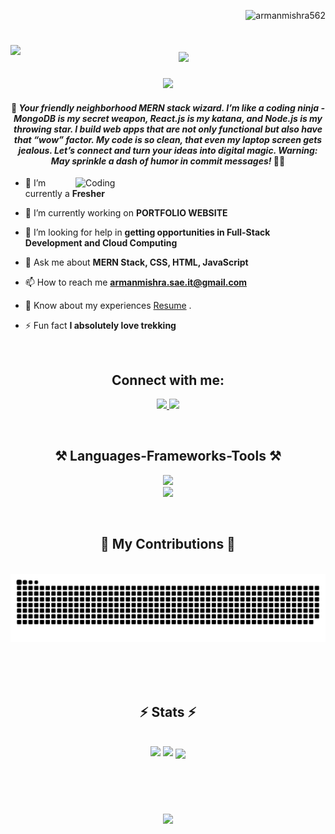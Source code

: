 <p align="right"> <img src="https://komarev.com/ghpvc/?username=armanmishra562&label=Profile%20views&color=0f89b6&style=flat" alt="armanmishra562" /> </p>

<h1 align="center">
    <img align="left" src="https://emojis.slackmojis.com/emojis/images/1577305505/7373/hand_wave.gif?1577305505" width="50" />
    <img src="https://readme-typing-svg.herokuapp.com/?font=Righteous&size=35&center=true&vCenter=true&width=500&height=70&duration=4000&lines=Hi+There!+👋;+I'm+Arman+Kumar+Mishra!;" />
</h1>


<p align="center"><img src="https://github.com/akm-engineer/akm-engineer/assets/118009781/b5c77ad8-b0ee-4d1d-8c8d-0e783fe90148"></p>

<h4 align="center">👋 <em>Your friendly neighborhood MERN stack wizard. I’m like a coding ninja - MongoDB is my secret weapon, React.js is my katana, and Node.js is my throwing star. I build web apps that are not only functional but also have that “wow” factor. My code is so clean, that even my laptop screen gets jealous. Let’s connect and turn your ideas into digital magic. Warning: May sprinkle a dash of humor in commit messages!</em> 🚀😄</h4>
<img align="right" alt="Coding" width="400" src="https://cdn.dribbble.com/users/1162077/screenshots/3848914/programmer.gif">

- 🔭 I’m currently a **Fresher**

- 🌱 I’m currently working on  **PORTFOLIO WEBSITE**

- 🤝 I’m looking for help in **getting opportunities in Full-Stack Development and Cloud Computing**

- 💬 Ask me about **MERN Stack, CSS, HTML, JavaScript**

- 📫 How to reach me **armanmishra.sae.it@gmail.com**
  
-  📄 Know about my experiences [Resume](https://drive.google.com/file/d/16V837rWlUijfS4AokKAfd1jYuhw8jH9P/view?usp=sharing) .

- ⚡ Fun fact **I absolutely love trekking**

<br/>
<h2 align="center">Connect with me:</h2>
<p align="center">
    <a href="mailto:armanmishra.sae.it@gmail.com">
    <img src="https://img.shields.io/badge/Gmail-333333?style=for-the-badge&logo=gmail&logoColor=red" />
  </a>
    <a href="https://linkedin.com/in/armanmishra562"  target="_blank">
    <img src="https://img.shields.io/badge/LinkedIn-0077B5?style=for-the-badge&logo=linkedin&logoColor=white" target="_blank" />
  </a>
</p>

<br/>
<h2 align="center">⚒️ Languages-Frameworks-Tools ⚒️</h2>
<p align="center"> 
    <img src="https://skillicons.dev/icons?i=react,bootstrap,mui,html,css,vscode,github,figma,tailwind,git" /><br>
    <img src="https://skillicons.dev/icons?i=nodejs,python,javascript,express,firebase,mongodb,mysql,redux,aws" />
</p>

<br/>


<div align="center">
  <h2>🐍 My Contributions 🐍</h2>
  <br>
  <img alt="snake eating my contributions" src="https://raw.githubusercontent.com/akm-engineer/akm-engineer/output/github-contribution-grid-snake.svg" />
  
  <br/><br/><br/>
</div>


<h2 align="center">⚡ Stats ⚡</h2>
<br>

<div align=center>
    <img width=390  src="https://github-readme-streak-stats.herokuapp.com/?user=armanmishra562&theme=jolly&hide_border=false"> 
    <img width=390 src="https://github-readme-stats.vercel.app/api?username=armanmishra562&theme=jolly&hide_border=false&include_all_commits=true&count_private=true&rank_icon=github">
    <img width=325 align="center" src="https://github-readme-stats.vercel.app/api/top-langs/?username=armanmishra562&theme=jolly&hide_border=false&include_all_commits=true&count_private=true&layout=compact"> 
</div>

<br/><br/>
<br/>



<h3 align="center">
    <a href="https://git.io./typing.svg">
        <img src="https://readme-typing-svg.herokuapp.com/?font=Righteous&size=25&center=true&vCenter=true&width=500&height=70&duration=4000&lines=Thanks+for+Visiting!+✌️;+Shoot+me+a+message+on+LinkedIn!;I'm+always+down+to+collab+😃" />
    </a>
</h3>




